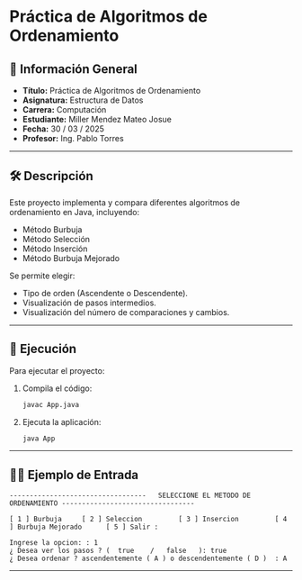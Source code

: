 
# Práctica de Algoritmos de Ordenamiento

## 📌 Información General

- **Título:** Práctica de Algoritmos de Ordenamiento
- **Asignatura:** Estructura de Datos
- **Carrera:** Computación
- **Estudiante:** Miller Mendez Mateo Josue
- **Fecha:** 30 / 03 / 2025
- **Profesor:** Ing. Pablo Torres

---

## 🛠️ Descripción

Este proyecto implementa y compara diferentes algoritmos de ordenamiento en Java, incluyendo:
- Método Burbuja
- Método Selección
- Método Inserción
- Método Burbuja Mejorado

Se permite elegir:
- Tipo de orden (Ascendente o Descendente).
- Visualización de pasos intermedios.
- Visualización del número de comparaciones y cambios.

---

## 🚀 Ejecución

Para ejecutar el proyecto:

1. Compila el código:
    ```bash
    javac App.java
    ```
2. Ejecuta la aplicación:
    ```bash
    java App
    ```

---

## 🧑‍💻 Ejemplo de Entrada

```plaintext
----------------------------------   SELECCIONE EL METODO DE ORDENAMIENTO ---------------------------------

[ 1 ] Burbuja     [ 2 ] Seleccion         [ 3 ] Insercion         [ 4 ] Burbuja Mejorado      [ 5 ] Salir :

Ingrese la opcion: : 1
¿ Desea ver los pasos ? (  true    /   false   ): true
¿ Desea ordenar ? ascendentemente ( A ) o descendentemente ( D )  : A
```

---
